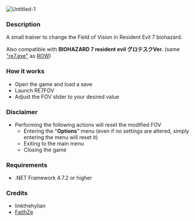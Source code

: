 ![Untitled-1](https://user-images.githubusercontent.com/20933012/191426635-2d4231bc-aad0-4ada-bd03-13683c898186.png)


### Description

A small trainer to change the Field of Vision in Resident Evil 7 biohazard.

Also compatible with **BIOHAZARD 7 resident evil グロテスクVer.** (same ["re7.exe"](https://steamdb.info/depot/530941/) as [ROW](https://i.imgur.com/ybB1cAb.png))

### How it works
- Open the game and load a save
- Launch RE7FOV
- Adjust the FOV slider to your desired value

### Disclaimer
- Performing the following actions will reset the modified FOV
  - Entering the "**Options**" menu (even if no settings are altered, simply entering the menu will reset it)
  - Exiting to the main menu
  - Closing the game

### Requirements
- .NET Framework 4.7.2 or higher

### Credits
- linkthehylian
- [FaithZe](https://github.com/faiithze)
